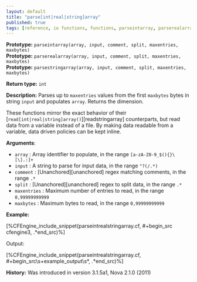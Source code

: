 ```yaml
---
layout: default
title: "parse[int|real|string]array"
published: true
tags: [reference, io functions, functions, parseintarray, parserealarray, parsestringarray]
---
```


**Prototype:** `parseintarray(array, input, comment, split, maxentries, maxbytes)`<br>
**Prototype:** `parserealarray(array, input, comment, split, maxentries, maxbytes)`<br>
**Prototype:** `parsestringarray(array, input, comment, split, maxentries, maxbytes)`<br>

**Return type:** `int`

**Description:** Parses up to `maxentries` values from the first `maxbytes` 
bytes in string `input` and populates `array`. Returns the dimension.

These functions mirror the exact behavior of their 
[`read[int|real|string]array()`][readstringarray] counterparts, but read data from a variable
instead of a file. By making data readable from a variable, data driven 
policies can be kept inline.

**Arguments**:

* `array` : Array identifier to populate, in the range
`[a-zA-Z0-9_$(){}\[\].:]+`
* `input` : A string to parse for input data, in the range `"?(/.*)`
* `comment` : [Unanchored][unanchored] regex matching comments, in the range `.*`
* `split` : [Unanchored][unanchored] regex to split data, in the range `.*`
* `maxentries` : Maximum number of entries to read, in the range
`0,99999999999`
* `maxbytes` : Maximum bytes to read, in the range `0,99999999999`

**Example:**

[%CFEngine_include_snippet(parseintrealstringarray.cf, #\+begin_src cfengine3, .*end_src)%]

Output:

[%CFEngine_include_snippet(parseintrealstringarray.cf, #\+begin_src\s+example_output\s*, .*end_src)%]

**History:** Was introduced in version 3.1.5a1, Nova 2.1.0 (2011)
